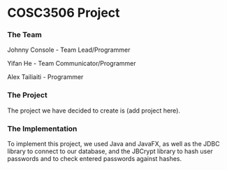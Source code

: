 # COSC3506 Project

### The Team
Johnny Console - Team Lead/Programmer

Yifan He - Team Communicator/Programmer

Alex Tailiaiti - Programmer

### The Project
The project we have decided to create is (add project here).

### The Implementation
To implement this project, we used Java and JavaFX, as well as the JDBC library to connect to our database, and the
JBCrypt library to hash user passwords and to check entered passwords against hashes.